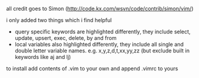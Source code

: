 all credit goes to Simon (http://code.kx.com/wsvn/code/contrib/simon/vim/)

i only added two things which i find helpful

- query specific keywords are highlighted differently, they include select, update, upsert, exec, delete, by and from
- local variables also highlighted differently, they include all single and double letter variable names. e.g. x,y,z,d,t,xx,yy,zz (but exclude built in keywords like aj and lj)

to install add contents of .vim to your own and append .vimrc to yours
